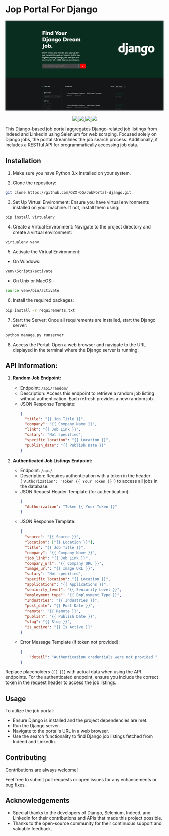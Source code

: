 # Jop Portal For Django
<p align="center">
    <img src="img/logo1.png">
</p>
<p align="center">
    <a href="#Git" alt="Git">
        <img src="https://img.shields.io/badge/git-%23F05033.svg?style=for-the-badge&logo=git&logoColor=white" />
    </a>
    <a href="https://github/OZX-OG" alt="Github">
        <img src="https://img.shields.io/badge/github-%23121011.svg?style=for-the-badge&logo=github&logoColor=white"/>
    </a>
    <a href="https://www.djangoproject.com/" alt="Django">
        <img src="https://img.shields.io/badge/-Django-092E20.svg?style=for-the-badge&logo=django"/>
    </a>
    <a href="https://python.org/" alt="Python">
        <img src="https://img.shields.io/badge/-Python3-F7D756.svg?style=for-the-badge&logo=python"/>
    </a>
</p>

This Django-based job portal aggregates Django-related job listings from Indeed and LinkedIn using Selenium for web scraping. Focused solely on Django jobs, the portal streamlines the job search process. Additionally, it includes a RESTful API for programmatically accessing job data.


## Installation

1. Make sure you have Python 3.x installed on your system.

2. Clone the repository:
```bash
git clone https://github.com/OZX-OG/JobPortal-django.git
```
3. Set Up Virtual Environment:
Ensure you have virtual environments installed on your machine. If not, install them using:
```bash
pip install virtualenv
```

4. Create a Virtual Environment:
Navigate to the project directory and create a virtual environment:
```bash
virtualenv venv
```

5. Activate the Virtual Environment:

- On Windows:
```bash
venv\Scripts\activate
```
- On Unix or MacOS::
```bash
source venv/bin/activate
```

6. Install the required packages:

```bash
pip install -r requirements.txt
```

7. Start the Server:
Once all requirements are installed, start the Django server:
```bash
python manage.py runserver
```

8. Access the Portal:
Open a web browser and navigate to the URL displayed in the terminal where the Django server is running:
## API Information:

1. **Random Job Endpoint:**
   - Endpoint: `/api/random/`
   - Description: Access this endpoint to retrieve a random job listing without authentication. Each refresh provides a new random job.
   - JSON Response Template:
     ```json
     {
       "title": "{{ Job Title }}",
       "company": "{{ Company Name }}",
       "link": "{{ Job Link }}",
       "salary": "Not specified",
       "specific_location": "{{ Location }}",
       "publish_date": "{{ Publish Date }}"
     }
     ```

2. **Authenticated Job Listings Endpoint:**
   - Endpoint: `/api/`
   - Description: Requires authentication with a token in the header (`'Authorization': 'Token {{ Your Token }}'`) to access all jobs in the database.
   - JSON Request Header Template (for authentication):
     ```json
     {
       "Authorization": "Token {{ Your Token }}"
     }
     ```
   - JSON Response Template:
     ```json
     {
       "source": "{{ Source }}",
       "location": ["{{ Location }}"],
       "title": "{{ Job Title }}",
       "company": "{{ Company Name }}",
       "job_link": "{{ Job Link }}",
       "company_url": "{{ Company URL }}",
       "image_url": "{{ Image URL }}",
       "salary": "Not specified",
       "specific_location": "{{ Location }}",
       "applications": "{{ Applications }}",
       "seniority_level": "{{ Seniority Level }}",
       "employment_type": "{{ Employment Type }}",
       "Industries": "{{ Industries }}",
       "post_date": "{{ Post Date }}",
       "remote": "{{ Remote }}",
       "publish": "{{ Publish Date }}",
       "slug": "{{ Slug }}",
       "is_active": "{{ Is Active }}"
     }
     ```
   - Error Message Template (if token not provided):
     ```json
     {
         "detail": "Authentication credentials were not provided."
     }
     ```

Replace placeholders (`{{ }}`) with actual data when using the API endpoints. For the authenticated endpoint, ensure you include the correct token in the request header to access the job listings.



## Usage

To utilize the job portal:

- Ensure Django is installed and the project dependencies are met.
- Run the Django server.
- Navigate to the portal's URL in a web browser.
- Use the search functionality to find Django job listings fetched from Indeed and LinkedIn.
## Contributing

Contributions are always welcome!

Feel free to submit pull requests or open issues for any enhancements or bug fixes.


## Acknowledgements

- Special thanks to the developers of Django, Selenium, Indeed, and LinkedIn for their contributions and APIs that made this project possible.
- Thanks to the open-source community for their continuous support and valuable feedback.
